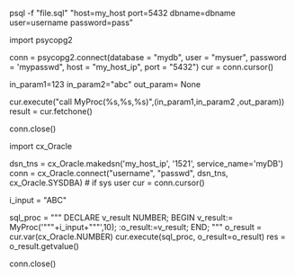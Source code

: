 psql -f "file.sql" "host=my_host port=5432 dbname=dbname user=username password=pass"

import psycopg2

conn = psycopg2.connect(database = "mydb", user = "mysuer", password = 'mypasswd", host = "my_host_ip", port = "5432")
cur = conn.cursor()

in_param1=123
in_param2="abc"
out_param= None
    
cur.execute("call MyProc(%s,%s,%s)",(in_param1,in_param2 ,out_param))
result = cur.fetchone()

conn.close()


import cx_Oracle

dsn_tns = cx_Oracle.makedsn('my_host_ip', '1521', service_name='myDB')
conn = cx_Oracle.connect("username", "passwd", dsn_tns, cx_Oracle.SYSDBA) # if sys user
cur = conn.cursor()

i_input = "ABC"

sql_proc = """
DECLARE
  v_result  NUMBER;
BEGIN
  v_result:= MyProc('"""+i_input+"""',10);
  :o_result:=v_result;
END;
"""
o_result = cur.var(cx_Oracle.NUMBER)
cur.execute(sql_proc, o_result=o_result)
res = o_result.getvalue()

conn.close()